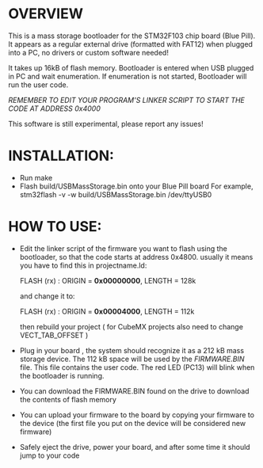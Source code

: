 # OVERVIEW

This is a mass storage bootloader for the STM32F103 chip board (Blue Pill).
It appears as a regular external drive (formatted with FAT12) when plugged into a PC,
 no drivers or custom software needed!

It takes up 16kB of flash memory. 
Bootloader is entered when USB plugged in PC and wait enumeration.
If enumeration is not started, Bootloader will run the user code.

*REMEMBER TO EDIT YOUR PROGRAM'S LINKER SCRIPT TO START THE CODE AT ADDRESS 0x4000*

This software is still experimental, please report any issues!


# INSTALLATION:

* Run make
* Flash build/USBMassStorage.bin onto your Blue Pill board
For example,
stm32flash -v -w build/USBMassStorage.bin /dev/ttyUSB0


# HOW TO USE:

* Edit the linker script of the firmware you want to flash using the bootloader, so that the code starts at address 0x4800.
 usually it means you have to find this in projectname.ld:

    FLASH (rx) : ORIGIN = **0x00000000**, LENGTH = 128k
    
     and change it to:

	FLASH (rx) : ORIGIN = **0x00004000**, LENGTH = 112k

    then rebuild your project
    ( for CubeMX projects also need to change VECT_TAB_OFFSET )

* Plug in your board , the system should recognize it as a 212 kB mass storage device. The 112 kB space will be used by the *FIRMWARE.BIN* file. This file contains the user code. 
The red LED (PC13) will blink when the bootloader is running.
* You can download the FIRMWARE.BIN found on the drive to download the contents of flash memory
* You can upload your firmware to the board by copying your firmware to the device (the first file you put on the device will be considered new firmware)
* Safely eject the drive, power your board, and after some time it should jump to your code


